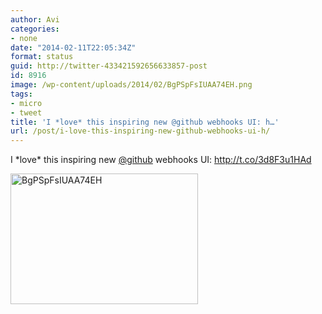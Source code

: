 ```yaml
---
author: Avi
categories:
- none
date: "2014-02-11T22:05:34Z"
format: status
guid: http://twitter-433421592656633857-post
id: 8916
image: /wp-content/uploads/2014/02/BgPSpFsIUAA74EH.png
tags:
- micro
- tweet
title: 'I *love* this inspiring new @github webhooks UI: h…'
url: /post/i-love-this-inspiring-new-github-webhooks-ui-h/
---
```

I \*love\* this inspiring new [@github](http://twitter.com/github) webhooks UI: http://t.co/3d8F3u1HAd

<img width="300" height="209" src="http://aviflax.com/wp-content/uploads/2014/02/BgPSpFsIUAA74EH.png" class="attachment-medium" alt="BgPSpFsIUAA74EH" />